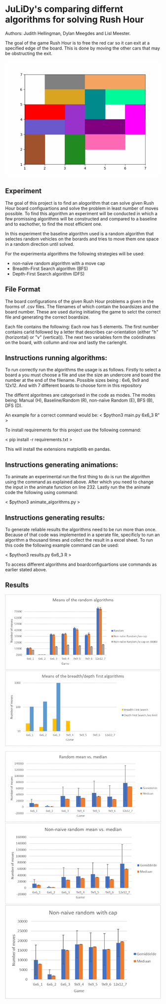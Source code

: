# JuLiDy's comparing differnt algorithms for solving Rush Hour 
Authors: Judith Hellingman, Dylan Meegdes and Lisl Meester.

The goal of the game Rush Hour is to free the red car so it can exit at a specified edge of the board. This is done by moving the other cars that may be obstructing the exit. 

![](https://github.com/LidlMaster/JuLiDy/blob/main/animation.gif)

## Experiment
The goal of this project is to find an alogorithm that can solve given Rush Hour board configuartions and solve the problem in least number of moves possible. To find this algorithm an experiment will be conducted in which a few promissing algorithms will be constructed and compared to a baseline and to eachother, to find the most efficient one.

In this experiment the baseline algorithm used is a random algorithm that selectes random vehicles on the borards and tries to move them one space in a random direction until solved.

For the experimenta algorithms the following strategies will be used:
- non-naïve random algorithm with a move cap
- Breadth-First Search algorithm (BFS)
- Depth-First Search algorithm (DFS)

## File Format
The board configurations of the given Rush Hour problems a given in the foorms of .csv files. The filenames of which contain the boardsizes and the board number. These are used during initiating the game to selct the correct file and generating the correct boardsize.

Each file contains the following:
Each row has 5 elements. The first number contains carId followed by a letter that describes car-orientation (either "h" (horizontal) or "v" (vertical)). The next two variables form the coördinates on the board, with collumn and row and lastly the carlenght.

## Instructions running algorithms:
To run correctly run the algorithms the usage is as follows.
Firstly to select a board a you must choose a file and use the size an undercore and board the number at the end of the filename.
Possible sizes being : 6x6, 9x9 and 12x12. 
And with 7 different boards to choose form in this repository

The differnt algoritmes are categorised in the code as modes. 
The modes being: Manual (H), Baseline/Random (R), non-naïve Random (E), BFS (B), DFS (D).

An example for a correct command would be:
< $python3 main.py 6x6_3 R" >

To install requirements for this project use the following command:

< pip install -r requirements.txt >

This will install the extensions matplotlib en pandas.

## Instructions generating animations:
To animate an experimental run the first thing to do is run the algorithm using the command as explained above.
After which you need to change the input in the animate function on line 232. Lastly run the the animate code the following using command:

< $python3 animate_algorithms.py >

## Instructions generating results:
To generate reliable results the algorithms need to be run more than once. Because of that code was implemented in a sperate file, specificly to run an algorithm a thousand times and collect the result in a excel sheet. 
To run this code the following example command can be used:

< $python3 results.py 6x6_3 R >

To access different algorithms and boardconfiguartions use commands as earlier stated above.

## Results

![](https://github.com/LidlMaster/JuLiDy/blob/main/figures/Means%20of%20random%20algorithms.png)
![](https://github.com/LidlMaster/JuLiDy/blob/main/figures/Means%20of%20bfs%20and%20dfs%20algorithms.png)


![](https://github.com/LidlMaster/JuLiDy/blob/main/figures/Random%20mean%20vs%20median.png)
![](https://github.com/LidlMaster/JuLiDy/blob/main/figures/Non-naive%20random%20mean%20vs%20median.png)
![](https://github.com/LidlMaster/JuLiDy/blob/main/figures/Non-naive%20random%20cap%20mean%20vs%20median.png)